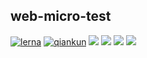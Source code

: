 ## web-micro-test
[![lerna](https://img.shields.io/badge/lerna-3.x-cc00ff.svg?style=flat-square)](https://lerna.js.org/)
[![qiankun](https://img.shields.io/badge/qiankun-2.4.0-6451ab.svg?style=flat-square)](https://qiankun.umijs.org/)
![](https://img.shields.io/badge/typescript-4.x-3178C6.svg?style=flat-square&logo=typescript&logoColor=white)
![](https://img.shields.io/badge/prettier-gray.svg?style=flat-square&logo=prettier)
![](https://img.shields.io/badge/eslint-gray.svg?style=flat-square&logo=eslint)
![](https://img.shields.io/badge/react-17-blue.svg?style=flat-square&logo=react)
<!-- ![](https://img.shields.io/badge/vue-all-blue.svg?style=flat-square&logo=vue.js)
![](https://img.shields.io/badge/angular-all-blue.svg?style=flat-square&logo=angular) -->